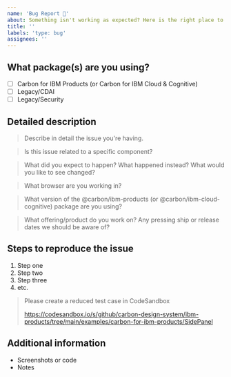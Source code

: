 ```yaml
---
name: 'Bug Report 🐛'
about: Something isn't working as expected? Here is the right place to report.
title: ''
labels: 'type: bug'
assignees: ''
---
```


<!-- Feel free to remove sections that aren't relevant.

## Title line template: [Title]: Brief description

-->

## What package(s) are you using?

- [ ] Carbon for IBM Products (or Carbon for IBM Cloud & Cognitive)
- [ ] Legacy/CDAI
- [ ] Legacy/Security

## Detailed description

> Describe in detail the issue you're having.

> Is this issue related to a specific component?

> What did you expect to happen? What happened instead? What would you like to
> see changed?

> What browser are you working in?

> What version of the @carbon/ibm-products (or @carbon/ibm-cloud-cognitive)
> package are you using?

> What offering/product do you work on? Any pressing ship or release dates we
> should be aware of?

## Steps to reproduce the issue

1. Step one
2. Step two
3. Step three
4. etc.

> Please create a reduced test case in CodeSandbox
>
> https://codesandbox.io/s/github/carbon-design-system/ibm-products/tree/main/examples/carbon-for-ibm-products/SidePanel

## Additional information

- Screenshots or code
- Notes
